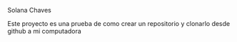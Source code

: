 Solana Chaves

Este proyecto es una prueba de como crear un repositorio y clonarlo desde github a mi computadora



